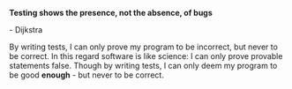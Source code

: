 **Testing shows the presence, not the absence, of bugs**

\- Dijkstra 

By writing tests, I can only prove my program to be incorrect, but never to be correct. In this regard software is like science: I can only prove provable statements false. Though by writing tests, I can only deem my program to be good **enough** - but never to be correct.
